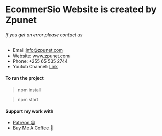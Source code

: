 
# EcommerSio Website is created by Zpunet 

<h6>If you get an error please contact us</h6>

* Email:info@zpunet.com 
* Website: www.zpunet.com 
* Phone: +255 65 535 2744
* Youtub Channel: <a target='_blank' href="https://www.youtube.com/channel/UCOYwYO-LEsrjqBs6xXSfq1w">Link</a>

<h4>To run the project </h4> 

> npm install

> npm start

<h4>Support my work with</h4>

* <a target='_blank' href="https://www.patreon.com/zpunet">Patreon 😍</a>
* <a target='_blank' href="https://www.buymeacoffee.com/zpunet">Buy Me A Coffee 🍦</a>



